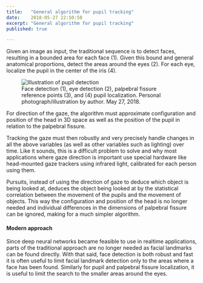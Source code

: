 ```yaml
---
title:   "General algorithm for pupil tracking"
date:    2018-05-27 22:50:58
excerpt: "General algorithm for pupil tracking"
published: true

---
```

Given an image as input, the traditional sequence is to detect faces, resulting in a bounded area for each face (1). Given this bound and general anatomical proportions, detect the areas around the eyes (2). For each eye, localize the pupil in the center of the iris (4).

<figure>
  <img src="{{ site.url }}{{ site.baseurl }}/assets/images/harrys-face.png" alt="Illustration of pupil detection">
  <figcaption>Face detection (1), eye detection (2), palpebral fissure reference points (3), and (4) pupil localization. Personal photograph/illustration by author. May 27, 2018.</figcaption>
</figure>

For direction of the gaze, the algorithm must approximate configuration and position of the head in 3D space as well as the position of the pupil in relation to the palpebral fissure.

Tracking the gaze must then robustly and very precisely handle changes in all the above variables (as well as other variables such as lighting) over time. Like it sounds, this is a difficult problem to solve and why most applications where gaze direction is important use special hardware like head-mounted gaze trackers using infrared light, calibrated for each person using them.

Pursuits, instead of using the direction of gaze to deduce which object is being looked at, deduces the object being looked at by the statistical correlation between the movement of the pupils and the movement of objects. This way the configuration and position of the head is no longer needed and individual differences in the dimensions of palpebral fissure can be ignored, making for a much simpler algorithm.

#### Modern approach
Since deep neural networks became feasible to use in realtime applications, parts of the traditional approach are no longer needed as facial landmarks can be found directly. With that said, face detection is both robust and fast it is often useful to limit facial landmark detection only to the areas where a face has been found. Similarly for pupil and palpebral fissure localization, it is useful to limit the search to the smaller areas around the eyes.